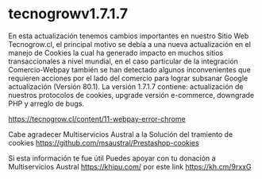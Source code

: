 # tecnogrowv1.7.1.7
En esta actualización tenemos cambios importantes en nuestro Sitio Web Tecnogrow.cl, el principal motivo se debía a una nueva actualización en el manejo de Cookies la cual ha generado impacto en muchos sitios transaccionales a nivel mundial, en el caso particular de la integración Comercio-Webpay también se han detectado algunos inconvenientes que requieren acciones por el lado del comercio para lograr subsanar Google actualización (Versión 80.1). La versión 1.7.1.7 contiene: actualización de nuestros protocolos de cookies, upgrade versión e-commerce, downgrade PHP y arreglo de bugs.

https://tecnogrow.cl/content/11-webpay-error-chrome

Cabe agradecer Multiservicios Austral a la Solución del tramiento de cookies
https://github.com/msaustral/Prestashop-cookies

Si esta información te fue útil
Puedes apoyar con tu donación a Multiservicios Austral
https://khipu.com/ por este link https://kh.cm/9rxxG
